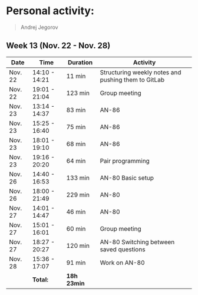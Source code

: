 # Personal activity:
> Andrej Jegorov

## Week 13 (Nov. 22 - Nov. 28)

| **Date**  | **Time**      | **Duration**  | **Activity** |
| --------  | ------------- | ------------  | ------------ |
|  Nov. 22 | 14:10 - 14:21 | 11 min |  Structuring weekly notes and pushing them to GitLab  | 
|  Nov. 22 | 19:01 - 21:04 | 123 min |  Group meeting  | 
|  Nov. 23 | 13:14 - 14:37 | 83 min |  AN-86  | 
|  Nov. 23 | 15:25 - 16:40 | 75 min |  AN-86  | 
|  Nov. 23 | 18:01 - 19:10 | 68 min |  AN-86  | 
|  Nov. 23 | 19:16 - 20:20 | 64 min |  Pair programming  | 
|  Nov. 26 | 14:40 - 16:53 | 133 min |  AN-80 Basic setup  | 
|  Nov. 26 | 18:00 - 21:49 | 229 min |  AN-80  | 
|  Nov. 27 | 14:01 - 14:47 | 46 min |  AN-80  | 
|  Nov. 27 | 15:01 - 16:01 | 60 min |  Group meeting  | 
|  Nov. 27 | 18:27 - 20:27 | 120 min |  AN-80 Switching between saved questions  | 
|  Nov. 28 | 15:36 - 17:07 | 91 min |  Work on AN-80  | 
|  | **Total:** | **18h 23min** | |